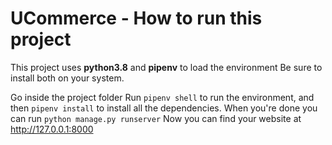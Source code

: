 # UCommerce - How to run this project
This project uses **python3.8** and **pipenv** to load the environment
Be sure to install both on your system.

Go inside the project folder
Run ```pipenv shell``` to run the environment, and then ```pipenv install``` to install all the dependencies.
When you're done you can run ```python manage.py runserver```
Now you can find your website at http://127.0.0.1:8000
